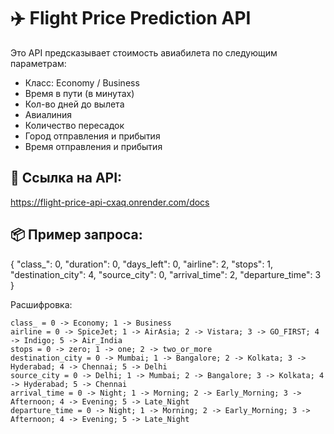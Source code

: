 # ✈️ Flight Price Prediction API

Это API предсказывает стоимость авиабилета по следующим параметрам:

- Класс: Economy / Business
- Время в пути (в минутах)
- Кол-во дней до вылета
- Авиалиния
- Количество пересадок
- Город отправления и прибытия
- Время отправления и прибытия

## 🔗 Ссылка на API:
https://flight-price-api-cxaq.onrender.com/docs

## 📦 Пример запроса:

{
  "class_": 0,
  "duration": 0,
  "days_left": 0,
  "airline": 2,
  "stops": 1,
  "destination_city": 4,
  "source_city": 0,
  "arrival_time": 2,
  "departure_time": 3
}

Расшифровка:

    class_ = 0 -> Economy; 1 -> Business
    airline = 0 -> SpiceJet; 1 -> AirAsia; 2 -> Vistara; 3 -> GO_FIRST; 4 -> Indigo; 5 -> Air_India
    stops = 0 -> zero; 1 -> one; 2 -> two_or_more
    destination_city = 0 -> Mumbai; 1 -> Bangalore; 2 -> Kolkata; 3 -> Hyderabad; 4 -> Chennai; 5 -> Delhi
    source_city = 0 -> Delhi; 1 -> Mumbai; 2 -> Bangalore; 3 -> Kolkata; 4 -> Hyderabad; 5 -> Chennai
    arrival_time = 0 -> Night; 1 -> Morning; 2 -> Early_Morning; 3 -> Afternoon; 4 -> Evening; 5 -> Late_Night
    departure_time = 0 -> Night; 1 -> Morning; 2 -> Early_Morning; 3 -> Afternoon; 4 -> Evening; 5 -> Late_Night

